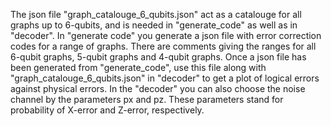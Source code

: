 The json file "graph_catalouge_6_qubits.json" act as a catalouge for all graphs up to 6-qubits, and is needed in "generate_code" as well as in "decoder". In "generate code" you generate a json file with error correction codes for a range of graphs. There are comments giving the ranges for all 6-qubit graphs, 5-qubit graphs and 4-qubit graphs.
Once a json file has been generated from "generate_code", use this file along with "graph_catalouge_6_qubits.json" in "decoder" to get a plot of logical errors against physical errors. In the "decoder" you can also choose the noise channel by the parameters px and pz. These parameters stand for probability of X-error and Z-error, respectively.
